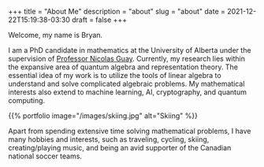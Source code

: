 +++
title = "About Me"
description = "about"
slug = "about"
date = 2021-12-22T15:19:38-03:30
draft = false
+++

Welcome, my name is Bryan.

I am a PhD candidate in mathematics at the University of Alberta under the supervision of [Professor Nicolas Guay](https://apps.ualberta.ca/directory/person/nguay). Currently, my research lies within the expansive area of quantum algebra and representation theory. The essential idea of my work is to utilize the tools of linear algebra to understand and solve complicated algebraic problems. My mathematical interests also extend to machine learning, AI, cryptography, and quantum computing.

{{% portfolio image="/images/skiing.jpg" alt="Skiing" %}}

Apart from spending extensive time solving mathematical problems, I have many hobbies and interests, such as traveling, cycling, skiing, creating/playing music, and being an avid supporter of the Canadian national soccer teams.
